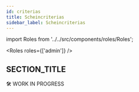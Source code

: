 ```yaml
---
id: criterias
title: Scheincriterias
sidebar_label: Scheincriterias
---
```


import Roles from '../../src/components/roles/Roles';

<Roles roles={['admin']} />

## SECTION_TITLE

🛠 WORK IN PROGRESS
